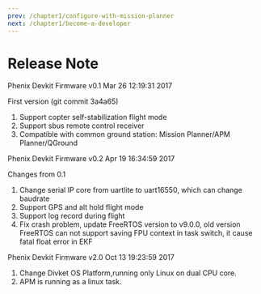 ```yaml
---
prev: /chapter1/configure-with-mission-planner
next: /chapter1/become-a-developer
---
```

# Release Note

Phenix Devkit Firmware v0.1 Mar 26 12:19:31 2017

First version \(git commit 3a4a65\)

1. Support copter self-stabilization flight mode
2. Support sbus remote control receiver
3. Compatible with common ground station: Mission Planner/APM Planner/QGround

Phenix Devkit Firmware v0.2 Apr 19 16:34:59 2017

Changes from 0.1

1. Change serial IP core from uartlite to uart16550, which can change baudrate
2. Support GPS and alt hold flight mode
3. Support log record during flight
4. Fix crash problem, update FreeRTOS version to v9.0.0,  old version FreeRTOS can not support saving FPU context in task switch, it cause fatal float error in EKF

Phenix Devkit Firmware v2.0 Oct 13 19:23:59 2017

1. Change Divket OS Platform,running only Linux on dual CPU core. 
2. APM is running as a linux task.

